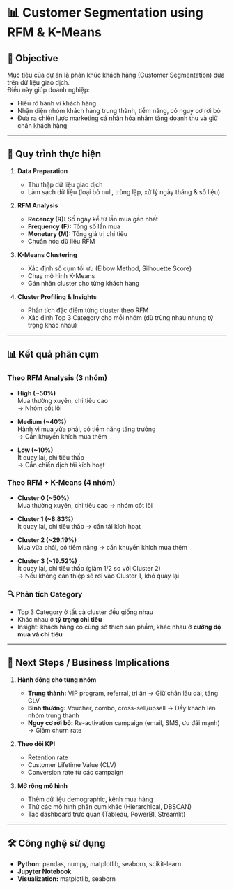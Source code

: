 # 📊 Customer Segmentation using RFM & K-Means

## 🎯 Objective
Mục tiêu của dự án là phân khúc khách hàng (Customer Segmentation) dựa trên dữ liệu giao dịch.  
Điều này giúp doanh nghiệp:

- Hiểu rõ hành vi khách hàng  
- Nhận diện nhóm khách hàng trung thành, tiềm năng, có nguy cơ rời bỏ  
- Đưa ra chiến lược marketing cá nhân hóa nhằm tăng doanh thu và giữ chân khách hàng  

---

## 🔎 Quy trình thực hiện
1. **Data Preparation**
   - Thu thập dữ liệu giao dịch  
   - Làm sạch dữ liệu (loại bỏ null, trùng lặp, xử lý ngày tháng & số liệu)  

2. **RFM Analysis**
   - **Recency (R):** Số ngày kể từ lần mua gần nhất  
   - **Frequency (F):** Tổng số lần mua  
   - **Monetary (M):** Tổng giá trị chi tiêu  
   - Chuẩn hóa dữ liệu RFM  

3. **K-Means Clustering**
   - Xác định số cụm tối ưu (Elbow Method, Silhouette Score)  
   - Chạy mô hình K-Means  
   - Gán nhãn cluster cho từng khách hàng  

4. **Cluster Profiling & Insights**
   - Phân tích đặc điểm từng cluster theo RFM  
   - Xác định Top 3 Category cho mỗi nhóm (dù trùng nhau nhưng tỷ trọng khác nhau)  

---

## 📊 Kết quả phân cụm

### Theo RFM Analysis (3 nhóm)
- **High (~50%)**  
  Mua thường xuyên, chi tiêu cao  
  → Nhóm cốt lõi  

- **Medium (~40%)**  
  Hành vi mua vừa phải, có tiềm năng tăng trưởng  
  → Cần khuyến khích mua thêm  

- **Low (~10%)**  
  Ít quay lại, chi tiêu thấp  
  → Cần chiến dịch tái kích hoạt  

### Theo RFM + K-Means (4 nhóm)
- **Cluster 0 (~50%)**  
  Mua thường xuyên, chi tiêu cao → nhóm cốt lõi  

- **Cluster 1 (~8.83%)**  
  Ít quay lại, chi tiêu thấp → cần tái kích hoạt  

- **Cluster 2 (~29.19%)**  
  Mua vừa phải, có tiềm năng → cần khuyến khích mua thêm  

- **Cluster 3 (~19.52%)**  
  Ít quay lại, chi tiêu thấp (giảm 1/2 so với Cluster 2)  
  → Nếu không can thiệp sẽ rơi vào Cluster 1, khó quay lại  

### 🔍 Phân tích Category
- Top 3 Category ở tất cả cluster đều giống nhau  
- Khác nhau ở **tỷ trọng chi tiêu**  
- Insight: khách hàng có cùng sở thích sản phẩm, khác nhau ở **cường độ mua và chi tiêu**  

---

## 📌 Next Steps / Business Implications

1. **Hành động cho từng nhóm**
   - **Trung thành:** VIP program, referral, tri ân → Giữ chân lâu dài, tăng CLV  
   - **Bình thường:** Voucher, combo, cross-sell/upsell → Đẩy khách lên nhóm trung thành  
   - **Nguy cơ rời bỏ:** Re-activation campaign (email, SMS, ưu đãi mạnh) → Giảm churn rate  

2. **Theo dõi KPI**
   - Retention rate  
   - Customer Lifetime Value (CLV)  
   - Conversion rate từ các campaign  

3. **Mở rộng mô hình**
   - Thêm dữ liệu demographic, kênh mua hàng  
   - Thử các mô hình phân cụm khác (Hierarchical, DBSCAN)  
   - Tạo dashboard trực quan (Tableau, PowerBI, Streamlit)  

---

## 🛠️ Công nghệ sử dụng
- **Python:** pandas, numpy, matplotlib, seaborn, scikit-learn  
- **Jupyter Notebook**  
- **Visualization:** matplotlib, seaborn  
